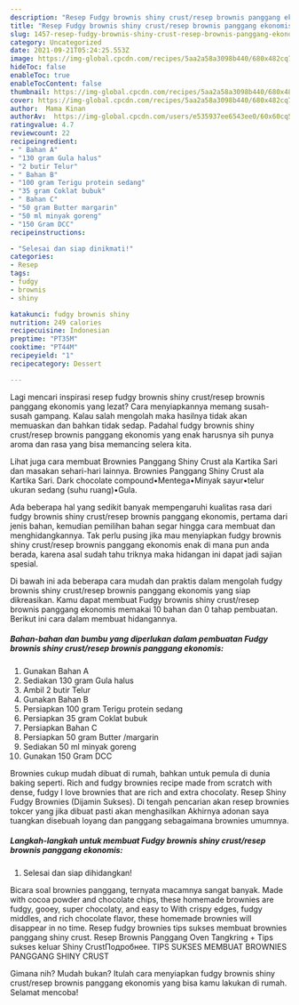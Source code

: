 ```yaml
---
description: "Resep Fudgy brownis shiny crust/resep brownis panggang ekonomis, Enak"
title: "Resep Fudgy brownis shiny crust/resep brownis panggang ekonomis, Enak"
slug: 1457-resep-fudgy-brownis-shiny-crust-resep-brownis-panggang-ekonomis-enak
category: Uncategorized
date: 2021-09-21T05:24:25.553Z
image: https://img-global.cpcdn.com/recipes/5aa2a58a3098b440/680x482cq70/fudgy-brownis-shiny-crustresep-brownis-panggang-ekonomis-foto-resep-utama.jpg
hideToc: false
enableToc: true
enableTocContent: false
thumbnail: https://img-global.cpcdn.com/recipes/5aa2a58a3098b440/680x482cq70/fudgy-brownis-shiny-crustresep-brownis-panggang-ekonomis-foto-resep-utama.jpg
cover: https://img-global.cpcdn.com/recipes/5aa2a58a3098b440/680x482cq70/fudgy-brownis-shiny-crustresep-brownis-panggang-ekonomis-foto-resep-utama.jpg
author:  Mama Kinan
authorAv:  https://img-global.cpcdn.com/users/e535937ee6543ee0/60x60cq50/avatar.jpg
ratingvalue: 4.7
reviewcount: 22
recipeingredient:
- " Bahan A"
- "130 gram Gula halus"
- "2 butir Telur"
- " Bahan B"
- "100 gram Terigu protein sedang"
- "35 gram Coklat bubuk"
- " Bahan C"
- "50 gram Butter margarin"
- "50 ml minyak goreng"
- "150 Gram DCC"
recipeinstructions:

- "Selesai dan siap dinikmati!"
categories:
- Resep
tags:
- fudgy
- brownis
- shiny

katakunci: fudgy brownis shiny 
nutrition: 249 calories
recipecuisine: Indonesian
preptime: "PT35M"
cooktime: "PT44M"
recipeyield: "1"
recipecategory: Dessert

---
```



Lagi mencari inspirasi resep fudgy brownis shiny crust/resep brownis panggang ekonomis yang lezat? Cara menyiapkannya memang susah-susah gampang. Kalau salah mengolah maka hasilnya tidak akan memuaskan dan bahkan tidak sedap. Padahal fudgy brownis shiny crust/resep brownis panggang ekonomis yang enak harusnya sih punya aroma dan rasa yang bisa memancing selera kita.


Lihat juga cara membuat Brownies Panggang Shiny Crust ala Kartika Sari dan masakan sehari-hari lainnya. Brownies Panggang Shiny Crust ala Kartika Sari. Dark chocolate compound•Mentega•Minyak sayur•telur ukuran sedang (suhu ruang)•Gula.

Ada beberapa hal yang sedikit banyak mempengaruhi kualitas rasa dari fudgy brownis shiny crust/resep brownis panggang ekonomis, pertama dari jenis bahan, kemudian pemilihan bahan segar hingga cara membuat dan menghidangkannya. Tak perlu pusing jika mau menyiapkan fudgy brownis shiny crust/resep brownis panggang ekonomis enak di mana pun anda berada, karena asal sudah tahu triknya maka hidangan ini dapat jadi sajian spesial.


Di bawah ini ada beberapa cara mudah dan praktis dalam mengolah fudgy brownis shiny crust/resep brownis panggang ekonomis yang siap dikreasikan. Kamu dapat membuat Fudgy brownis shiny crust/resep brownis panggang ekonomis memakai 10 bahan dan 0 tahap pembuatan. Berikut ini cara dalam membuat hidangannya.

<!--inarticleads1-->

##### Bahan-bahan dan bumbu yang diperlukan dalam pembuatan Fudgy brownis shiny crust/resep brownis panggang ekonomis:

1. Gunakan  Bahan A
1. Sediakan 130 gram Gula halus
1. Ambil 2 butir Telur
1. Gunakan  Bahan B
1. Persiapkan 100 gram Terigu protein sedang
1. Persiapkan 35 gram Coklat bubuk
1. Persiapkan  Bahan C
1. Persiapkan 50 gram Butter /margarin
1. Sediakan 50 ml minyak goreng
1. Gunakan 150 Gram DCC


Brownies cukup mudah dibuat di rumah, bahkan untuk pemula di dunia baking seperti. Rich and fudgy brownies recipe made from scratch with dense, fudgy I love brownies that are rich and extra chocolaty. Resep Shiny Fudgy Brownies (Dijamin Sukses). Di tengah pencarian akan resep brownies tokcer yang jika dibuat pasti akan menghasilkan Akhirnya adonan saya tuangkan disebuah loyang dan panggang sebagaimana brownies umumnya. 

<!--inarticleads2-->

##### Langkah-langkah untuk membuat Fudgy brownis shiny crust/resep brownis panggang ekonomis:


1. Selesai dan siap dihidangkan!

Bicara soal brownies panggang, ternyata macamnya sangat banyak. Made with cocoa powder and chocolate chips, these homemade brownies are fudgy, gooey, super chocolaty, and easy to With crispy edges, fudgy middles, and rich chocolate flavor, these homemade brownies will disappear in no time. Resep fudgy brownies tips sukses membuat brownies panggang shiny crust. Resep Brownis Panggang Oven Tangkring + Tips sukses keluar Shiny CrustПодробнее. TIPS SUKSES MEMBUAT BROWNIES PANGGANG SHINY CRUST 

Gimana nih? Mudah bukan? Itulah cara menyiapkan fudgy brownis shiny crust/resep brownis panggang ekonomis yang bisa kamu lakukan di rumah. Selamat mencoba!

